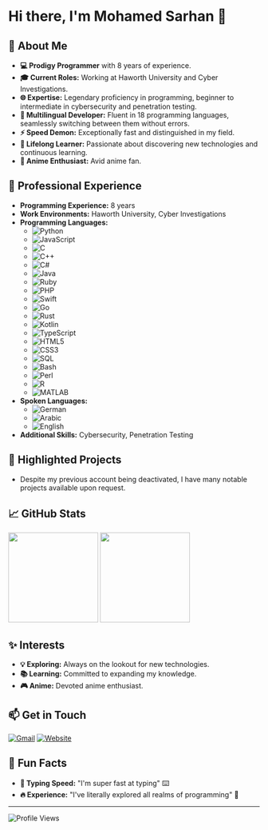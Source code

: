 # Hi there, I'm Mohamed Sarhan 👋

## 🌟 About Me
- **💻 Prodigy Programmer** with 8 years of experience.
- **🎓 Current Roles:** Working at Haworth University and Cyber Investigations.
- **🌐 Expertise:** Legendary proficiency in programming, beginner to intermediate in cybersecurity and penetration testing.
- **🚀 Multilingual Developer:** Fluent in 18 programming languages, seamlessly switching between them without errors.
- **⚡ Speed Demon:** Exceptionally fast and distinguished in my field.
- **🌱 Lifelong Learner:** Passionate about discovering new technologies and continuous learning.
- **🎌 Anime Enthusiast:** Avid anime fan.

## 💼 Professional Experience
- **Programming Experience:** 8 years
- **Work Environments:** Haworth University, Cyber Investigations
- **Programming Languages:** 
  - ![Python](https://img.shields.io/badge/Python-3776AB?style=flat&logo=python&logoColor=white)
  - ![JavaScript](https://img.shields.io/badge/JavaScript-F7DF1E?style=flat&logo=javascript&logoColor=black)
  - ![C](https://img.shields.io/badge/C-A8B9CC?style=flat&logo=c&logoColor=white)
  - ![C++](https://img.shields.io/badge/C++-00599C?style=flat&logo=cplusplus&logoColor=white)
  - ![C#](https://img.shields.io/badge/C%23-239120?style=flat&logo=csharp&logoColor=white)
  - ![Java](https://img.shields.io/badge/Java-007396?style=flat&logo=java&logoColor=white)
  - ![Ruby](https://img.shields.io/badge/Ruby-CC342D?style=flat&logo=ruby&logoColor=white)
  - ![PHP](https://img.shields.io/badge/PHP-777BB4?style=flat&logo=php&logoColor=white)
  - ![Swift](https://img.shields.io/badge/Swift-FA7343?style=flat&logo=swift&logoColor=white)
  - ![Go](https://img.shields.io/badge/Go-00ADD8?style=flat&logo=go&logoColor=white)
  - ![Rust](https://img.shields.io/badge/Rust-000000?style=flat&logo=rust&logoColor=white)
  - ![Kotlin](https://img.shields.io/badge/Kotlin-0095D5?style=flat&logo=kotlin&logoColor=white)
  - ![TypeScript](https://img.shields.io/badge/TypeScript-3178C6?style=flat&logo=typescript&logoColor=white)
  - ![HTML5](https://img.shields.io/badge/HTML5-E34F26?style=flat&logo=html5&logoColor=white)
  - ![CSS3](https://img.shields.io/badge/CSS3-1572B6?style=flat&logo=css3&logoColor=white)
  - ![SQL](https://img.shields.io/badge/SQL-4479A1?style=flat&logo=postgresql&logoColor=white)
  - ![Bash](https://img.shields.io/badge/Bash-4EAA25?style=flat&logo=gnu-bash&logoColor=white)
  - ![Perl](https://img.shields.io/badge/Perl-39457E?style=flat&logo=perl&logoColor=white)
  - ![R](https://img.shields.io/badge/R-276DC3?style=flat&logo=r&logoColor=white)
  - ![MATLAB](https://img.shields.io/badge/MATLAB-0076A8?style=flat&logo=mathworks&logoColor=white)
- **Spoken Languages:** 
  - ![German](https://img.shields.io/badge/German-000000?style=flat&logo=german&logoColor=white)
  - ![Arabic](https://img.shields.io/badge/Arabic-007A3D?style=flat&logo=arabic&logoColor=white)
  - ![English](https://img.shields.io/badge/English-0077B5?style=flat&logo=english&logoColor=white)
- **Additional Skills:** Cybersecurity, Penetration Testing

## 🚀 Highlighted Projects
- Despite my previous account being deactivated, I have many notable projects available upon request.

## 📈 GitHub Stats
<div>
  <img height="180em" src="https://github-readme-stats.vercel.app/api?username=Mohamed2007Sarhan&show_icons=true&theme=radical"/>
  <img height="180em" src="https://github-readme-stats.vercel.app/api/top-langs/?username=Mohamed2007Sarhan&layout=compact&theme=radical"/>
</div>

## ✨ Interests
- **💡 Exploring:** Always on the lookout for new technologies.
- **📚 Learning:** Committed to expanding my knowledge.
- **🎮 Anime:** Devoted anime enthusiast.

## 📫 Get in Touch
[![Gmail](https://img.shields.io/badge/Gmail-D14836?style=flat&logo=gmail&logoColor=white)](mailto:sarhanmuhammad584@gmail.com)
[![Website](https://img.shields.io/badge/Website-000000?style=flat&logo=netlify&logoColor=white)](https://mohamed-sarhan.netlify.app/)

## 🎉 Fun Facts
- **💬 Typing Speed:** "I'm super fast at typing" ⌨️
- **🔥 Experience:** "I've literally explored all realms of programming" 💼

---

![Profile Views](https://komarev.com/ghpvc/?username=yourusername&color=blueviolet)
